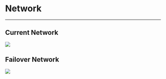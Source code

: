 # Network
---
## Current Network
<img src="https://imgur.com/XafOkOH.png">

## Failover Network
<img src="https://imgur.com/0orVhi6.png">